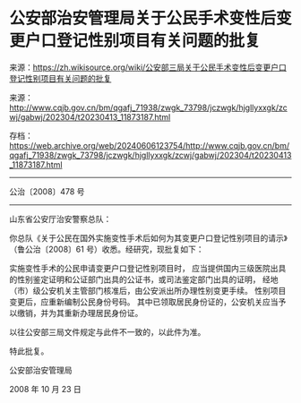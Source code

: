 # 公安部治安管理局关于公民手术变性后变更户口登记性别项目有关问题的批复

来源：<https://zh.wikisource.org/wiki/公安部三局关于公民手术变性后变更户口登记性别项目有关问题的批复>

来源：<http://www.cqjb.gov.cn/bm/qgafj_71938/zwgk_73798/jczwgk/hjgllyxxgk/zcwj/gabwj/202304/t20230413_11873187.html>

存档：<https://web.archive.org/web/20240606123754/http://www.cqjb.gov.cn/bm/qgafj_71938/zwgk_73798/jczwgk/hjgllyxxgk/zcwj/gabwj/202304/t20230413_11873187.html>

---

公治〔2008〕478 号

---

山东省公安厅治安警察总队：

你总队《关于公民在国外实施变性手术后如何为其变更户口登记性别项目的请示》（鲁公治〔2008〕61 号）收悉。经研究，现批复如下：

实施变性手术的公民申请变更户口登记性别项目时，
应当提供国内三级医院出具的性别鉴定证明和公证部门出具的公证书，或司法鉴定部门出具的证明，
经地（市）级公安机关主管部门核准后，由公安派出所办理性别变更手续。
性别项目变更后，应重新编制公民身份号码。
其中已领取居民身份证的，公安机关应当予以缴销，并为其重新办理居民身份证。

以往公安部三局文件规定与此件不一致的，以此件为准。

特此批复。

公安部治安管理局

2008 年 10 月 23 日
